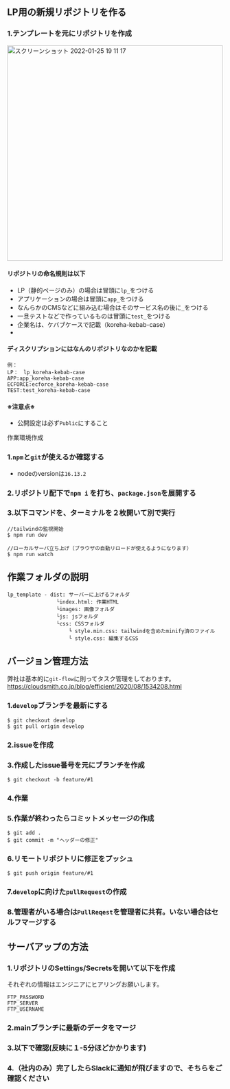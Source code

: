 ## LP用の新規リポジトリを作る

### 1.テンプレートを元にリポジトリを作成
<img width="502" alt="スクリーンショット 2022-01-25 19 11 17" src="https://user-images.githubusercontent.com/12563842/150957142-f42f7e31-6185-4666-8759-fb732f00f798.png">

#### リポジトリの命名規則は以下
- LP（静的ページのみ）の場合は冒頭に`lp_`をつける
- アプリケーションの場合は冒頭に`app_`をつける
- なんらかのCMSなどに組み込む場合はそのサービス名の後に`_`をつける
- 一旦テストなどで作っているものは冒頭に`test_`をつける
- 企業名は、ケバブケースで記載（koreha-kebab-case）
- 
#### ディスクリプションにはなんのリポジトリなのかを記載

```
例：
LP：　lp_koreha-kebab-case
APP:app_koreha-kebab-case
ECFORCE:ecforce_koreha-kebab-case
TEST:test_koreha-kebab-case
```

#### ※注意点※
- 公開設定は必ず`Public`にすること


作業環境作成

### 1.`npm`と`git`が使えるか確認する
- nodeのversionは`16.13.2`

### 2.リポジトリ配下で`npm i` を打ち、`package.json`を展開する

### 3.以下コマンドを、ターミナルを２枚開いて別で実行

```
//tailwindの監視開始
$ npm run dev

//ローカルサーバ立ち上げ（ブラウザの自動リロードが使えるようになります）
$ npm run watch

```

## 作業フォルダの説明

```
lp_template - dist: サーバーに上げるフォルダ
                └index.html: 作業HTML
                └images: 画像フォルダ
                └js: jsフォルダ
                └css: CSSフォルダ
                    └ style.min.css: tailwindを含めたminify済のファイル
                    └ style.css: 編集するCSS
```

## バージョン管理方法
弊社は基本的に`git-flow`に則ってタスク管理をしております。
https://cloudsmith.co.jp/blog/efficient/2020/08/1534208.html

### 1.`develop`ブランチを最新にする

```
$ git checkout develop
$ git pull origin develop
```

### 2.issueを作成

### 3.作成したissue番号を元にブランチを作成

```
$ git checkout -b feature/#1
```

### 4.作業

### 5.作業が終わったらコミットメッセージの作成

```
$ git add .
$ git commit -m "ヘッダーの修正"
```

### 6.リモートリポジトリに修正をプッシュ

```
$ git push origin feature/#1
```

### 7.`develop`に向けた`pullRequest`の作成

### 8.管理者がいる場合は`PullReqest`を管理者に共有。いない場合はセルフマージする


## サーバアップの方法
### 1.リポジトリのSettings/Secretsを開いて以下を作成
それぞれの情報はエンジニアにヒアリングお願いします。
```
FTP_PASSWORD
FTP_SERVER
FTP_USERNAME
```
### 2.mainブランチに最新のデータをマージ

### 3.以下で確認(反映に１-5分ほどかかります)

### 4.（社内のみ）完了したらSlackに通知が飛びますので、そちらをご確認ください
